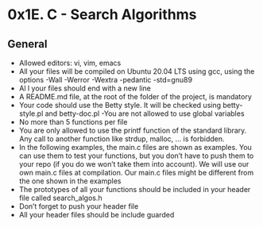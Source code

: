 # 0x1E. C - Search Algorithms


## General

 - Allowed editors: vi, vim, emacs
 - All your files will be compiled on Ubuntu 20.04 LTS using gcc, using the options -Wall -Werror -Wextra -pedantic -std=gnu89
 - Al l your files should end with a new line
 - A README.md file, at the root of the folder of the project, is mandatory
 - Your code should use the Betty style. It will be checked using betty-style.pl and betty-doc.pl
 -You are not allowed to use global variables
 - No more than 5 functions per file
 - You are only allowed to use the printf function of the standard library. Any call to another function like strdup, malloc, … is forbidden.
 - In the following examples, the main.c files are shown as examples. You can use them to test your functions, but you don’t have to push them to your repo (if you do we won’t take them into account). We will use our own main.c files at compilation. Our main.c files might be different from the one shown in the examples
 - The prototypes of all your functions should be included in your header file called search_algos.h
 - Don’t forget to push your header file
 - All your header files should be include guarded
